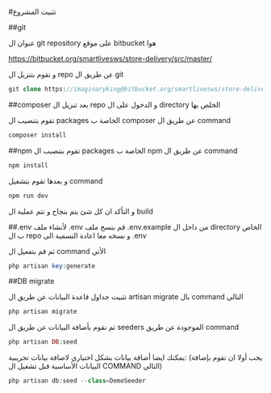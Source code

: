 #تثبيت المشروع



<a name="section-1"></a>
##git

عنوان ال git repository على موقع bitbucket هوا

https://bitbucket.org/smartlivesws/store-delivery/src/master/

و تقوم بتنزيل ال repo عن طريق ال git

```php
git clone https://imaginaryking@bitbucket.org/smartlivesws/store-delivery.git
```

<a name="section-2"></a>
##composer
بعد تنزيل ال repo و الدخول على ال directory الخلص بها

تقوم بتنصيب ال packages الخاصة ب composer عن طريق ال command
```php
composer install
```

<a name="section-3"></a>
##npm
تقوم بتنصيب ال packages الخاصة ب npm عن طريق ال command

```php
npm install
```

و بعدها تقوم بتشغيل command

```php
npm run dev
```
و التأكد ان كل شئ يتم بنجاح و تتم عملية ال build

<a name="section-4"></a>
##.env
لأنشاء ملف .env قم بنسخ ملف .env.example من داخل ال directory الخاص ب ال repo و نسخه معا اعادة التسمية الى .env

ثم قم بتفعيل ال command الأتي

```php
php artisan key:generate
```

<a name="section-5"></a>
##DB migrate

تثبيت جداول قاعدة البيانات عن طريق ال artisan migrate بال command التالى

```php
php artisan migrate
```

ثم نقوم بأضافة البيانات عن طريق ال seeders الموجودة عن طريق command 

```php
php artisan DB:seed
```

يمكنك ايضا أضافة بيانات  بشكل اختياري لاضافة بيانات تجريبية:
(يجب أولا ان تقوم بإضافة البيانات الأساسية قبل تشغيل ال COMMAND التالي)

```php
php artisan db:seed --class=DemoSeeder
```
